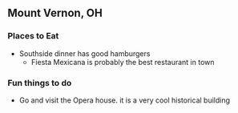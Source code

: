 ## Mount Vernon, OH

### Places to Eat
- Southside dinner has good hamburgers
	- Fiesta Mexicana is probably the best restaurant in town
### Fun things to do
- Go and visit the Opera house. it is a very cool historical building
